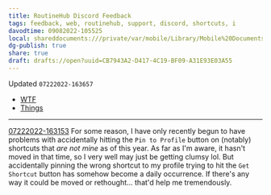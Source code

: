 ```yaml
---
title: RoutineHub Discord Feedback
tags: feedback, web, routinehub, support, discord, shortcuts, i
davodtime: 09082022-105525
local: shareddocuments:///private/var/mobile/Library/Mobile%20Documents/iCloud~md~obsidian/Documents/OBSHIDDIAN/drafts/CB7943A2-D417-4C19-BF09-A31E93E03A55.md
dg-publish: true
share: true
draft: drafts://open?uuid=CB7943A2-D417-4C19-BF09-A31E93E03A55
---
```

Updated `07222022-163657`

- [WTF](https://davidblue.wtf/drafts/CB7943A2-D417-4C19-BF09-A31E93E03A55.html)
- [Things](things:///show?id=9ec2ySwpj3Wv4EFDWU66JY)

---

[07222022-163153](https://discord.com/channels/503976650439131183/506476054890807306/1000153196515295353)
For some reason, I have only recently begun to have problems with accidentally hitting the `Pin to Profile` button on (notably) shortcuts that *are not mine* as of this year. As far as I'm aware, it hasn't moved in that time, so I very well may just be getting clumsy lol. But accidentally pinning the wrong shortcut to my profile trying to hit the `Get Shortcut` button has somehow become a daily occurrence. If there's any way it could be moved or rethought... that'd help me tremendously.